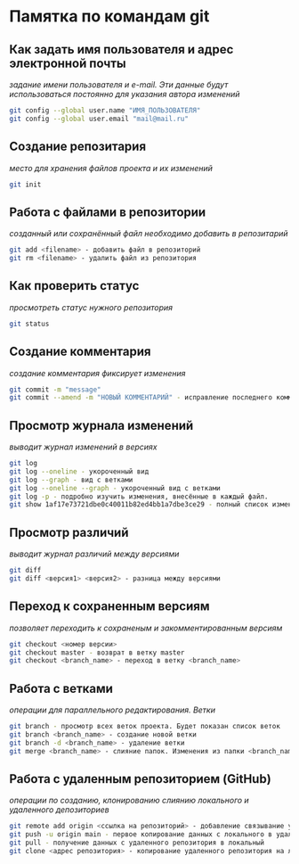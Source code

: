 # Памятка по командам git

## Как задать имя пользователя и адрес электронной почты 
*задание имени пользователя и e-mail. Эти данные будут использоваться постоянно для указания автора изменений*
```sh
git config --global user.name "ИМЯ_ПОЛЬЗОВАТЕЛЯ"
git config --global user.email "mail@mail.ru"
```

## Создание репозитария 
*место для хранения файлов проекта и их изменений*
```sh
git init
```

## Работа с файлами в репозитории
*созданный или сохранённый файл необходимо добавить в репозитарий*
```sh
git add <filename> - добавить файл в репозиторий
git rm <filename> - удалить файл из репозитория
```

## Как проверить статус
*просмотреть статус нужного репозитория*
```sh
git status
```

## Создание комментария
*создание комментария фиксирует изменения*
```sh
git commit -m "message"
git commit --amend -m "НОВЫЙ КОММЕНТАРИЙ" - исправление последнего коммита
```

## Просмотр журнала изменений
*выводит журнал изменений в версиях*
```sh
git log
git log --oneline - укороченный вид
git log --graph - вид с ветками
git log --oneline --graph - укороченный вид с ветками
git log -p - подробно изучить изменения, внесённые в каждый файл.
git show 1af17e73721dbe0c40011b82ed4bb1a7dbe3ce29 - полный список изменений, внесённых конкретным коммитом
```

## Просмотр различий
*выводит журнал различий между версиями*
```sh
git diff
git diff <версия1> <версия2> - разница между версиями
```

## Переход к сохраненным версиям
*позволяет переходить к сохраненым и закомментированным версиям*
```sh
git checkout <номер версии>
git checkout master - возврат в ветку master
git checkout <branch_name> - переход в ветку <branch_name>
```

## Работа с ветками
*операции для параллельного редактирования. Ветки*
```sh
git branch - просмотр всех веток проекта. Будет показан список веток
git branch <branch_name> - создание новой ветки
git branch -d <branch_name> - удаление ветки
git merge <branch_name> - слияние папок. Изменения из папки <branch_name> попадают в папку из которой выполняется эта команда.
```

## Работа с удаленным репозиторием (GitHub)
*операции по созданию, клонированию слиянию локального и удаленного депозиториев*
```sh
git remote add origin <ссылка на репозиторий> - добавление связывание удаленного репозитория с локальным. ссылку на репозиторий даёт github
git push -u origin main - первое копирование данных с локального в удаленный репозиторий. после того, как репозитории связана достаточно команды __git push__.
git pull - получение данных с удаленного репозитория в локальный
git clone <адрес репозитория> - копирование удаленного репозитория на локальный компьютер

```
